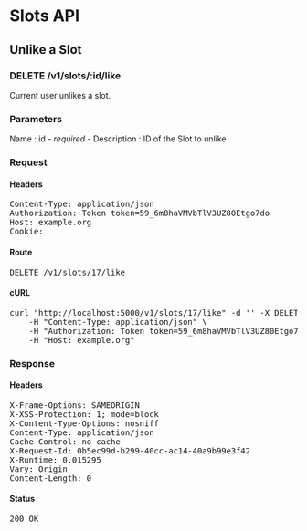 # Slots API

## Unlike a Slot

### DELETE /v1/slots/:id/like

Current user unlikes a slot.

### Parameters

Name : id *- required -*
Description : ID of the Slot to unlike

### Request

#### Headers

<pre>Content-Type: application/json
Authorization: Token token=59_6m8haVMVbTlV3UZ80Etgo7do
Host: example.org
Cookie: </pre>

#### Route

<pre>DELETE /v1/slots/17/like</pre>

#### cURL

<pre class="request">curl &quot;http://localhost:5000/v1/slots/17/like&quot; -d &#39;&#39; -X DELETE \
	-H &quot;Content-Type: application/json&quot; \
	-H &quot;Authorization: Token token=59_6m8haVMVbTlV3UZ80Etgo7do&quot; \
	-H &quot;Host: example.org&quot;</pre>

### Response

#### Headers

<pre>X-Frame-Options: SAMEORIGIN
X-XSS-Protection: 1; mode=block
X-Content-Type-Options: nosniff
Content-Type: application/json
Cache-Control: no-cache
X-Request-Id: 0b5ec99d-b299-40cc-ac14-40a9b99e3f42
X-Runtime: 0.015295
Vary: Origin
Content-Length: 0</pre>

#### Status

<pre>200 OK</pre>

